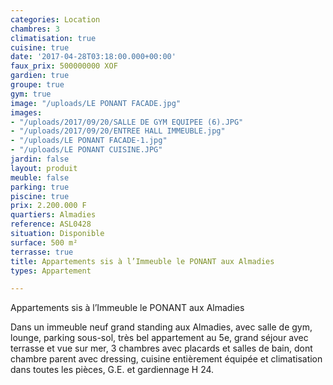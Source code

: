 ```yaml
---
categories: Location
chambres: 3
climatisation: true
cuisine: true
date: '2017-04-28T03:18:00.000+00:00'
faux_prix: 500000000 XOF
gardien: true
groupe: true
gym: true
image: "/uploads/LE PONANT FACADE.jpg"
images:
- "/uploads/2017/09/20/SALLE DE GYM EQUIPEE (6).JPG"
- "/uploads/2017/09/20/ENTREE HALL IMMEUBLE.jpg"
- "/uploads/LE PONANT FACADE-1.jpg"
- "/uploads/LE PONANT CUISINE.JPG"
jardin: false
layout: produit
meuble: false
parking: true
piscine: true
prix: 2.200.000 F
quartiers: Almadies
reference: ASL0428
situation: Disponible
surface: 500 m²
terrasse: true
title: Appartements sis à l’Immeuble le PONANT aux Almadies
types: Appartement

---
```

Appartements sis à l’Immeuble le PONANT aux Almadies

Dans un immeuble neuf grand standing aux Almadies, avec salle de gym, lounge, parking sous-sol, très bel appartement au 5e, grand séjour avec terrasse et vue sur mer, 3 chambres avec placards et salles de bain, dont chambre parent avec dressing, cuisine entièrement équipée et climatisation dans toutes les pièces, G.E. et gardiennage H 24.